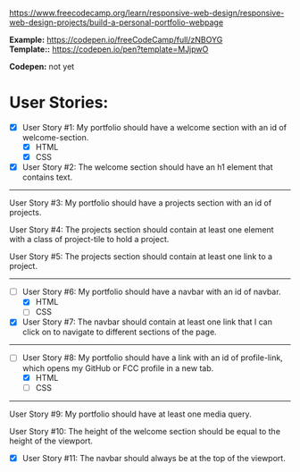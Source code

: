 https://www.freecodecamp.org/learn/responsive-web-design/responsive-web-design-projects/build-a-personal-portfolio-webpage

**Example:** https://codepen.io/freeCodeCamp/full/zNBOYG  
**Template::** https://codepen.io/pen?template=MJjpwO

**Codepen:** not yet


# User Stories: 
+ [x] User Story #1: My portfolio should have a welcome section with an id of welcome-section.
	+ [x] HTML
	+ [x] CSS

+ [x] User Story #2: The welcome section should have an h1 element that contains text.

---

User Story #3: My portfolio should have a projects section with an id of projects.

User Story #4: The projects section should contain at least one element with a class of project-tile to hold a project.

User Story #5: The projects section should contain at least one link to a project.

---

+ [ ] User Story #6: My portfolio should have a navbar with an id of navbar.
	+ [x] HTML
	+ [ ] CSS
	
+ [x] User Story #7: The navbar should contain at least one link that I can click on to navigate to different sections of the page.

---

+ [ ] User Story #8: My portfolio should have a link with an id of profile-link, which opens my GitHub or FCC profile in a new tab.
	+ [x] HTML
	+ [ ] CSS

---

User Story #9: My portfolio should have at least one media query.

User Story #10: The height of the welcome section should be equal to the height of the viewport.

+ [x] User Story #11: The navbar should always be at the top of the viewport.

